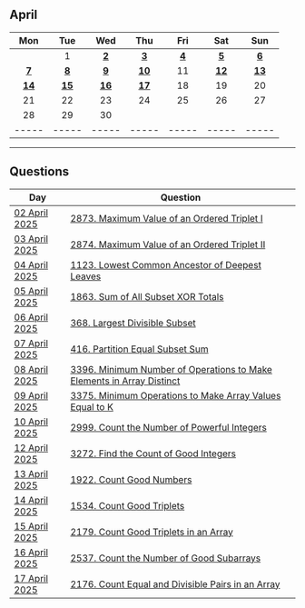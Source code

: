 April
---
| Mon | Tue | Wed | Thu | Fri | Sat | Sun |
| :---: | :---: | :---: | :---: | :---: | :---: | :---: |
|     | 1   | [**2**](02) | [**3**](03) | [**4**](04) | [**5**](05) | [**6**](06) |
| [**7**](07) | [**8**](08) | [**9**](09) | [**10**](10) | 11  | [**12**](12) | [**13**](13) |
| [**14**](14) | [**15**](15) | [**16**](16) | [**17**](17) | 18  | 19  | 20  |
| 21  | 22  | 23  | 24  | 25  | 26  | 27  |
| 28  | 29  | 30  |     |     |     |     |
| ----- | ----- | ----- | ----- | ----- | ----- | ----- |

---

Questions
---
| Day | Question |
| --- | --- |
| [02 April 2025](02) | [2873. Maximum Value of an Ordered Triplet I](https://leetcode.com/problems/maximum-value-of-an-ordered-triplet-i) |
| [03 April 2025](03) | [2874. Maximum Value of an Ordered Triplet II](https://leetcode.com/problems/maximum-value-of-an-ordered-triplet-ii) |
| [04 April 2025](04) | [1123. Lowest Common Ancestor of Deepest Leaves](https://leetcode.com/problems/lowest-common-ancestor-of-deepest-leaves) |
| [05 April 2025](05) | [1863. Sum of All Subset XOR Totals](https://leetcode.com/problems/sum-of-all-subset-xor-totals) |
| [06 April 2025](06) | [368. Largest Divisible Subset](https://leetcode.com/problems/largest-divisible-subset) |
| [07 April 2025](07) | [416. Partition Equal Subset Sum](https://leetcode.com/problems/partition-equal-subset-sum) |
| [08 April 2025](08) | [3396. Minimum Number of Operations to Make Elements in Array Distinct](https://leetcode.com/problems/minimum-number-of-operations-to-make-elements-in-array-distinct) |
| [09 April 2025](09) | [3375. Minimum Operations to Make Array Values Equal to K](https://leetcode.com/problems/minimum-operations-to-make-array-values-equal-to-k) |
| [10 April 2025](10) | [2999. Count the Number of Powerful Integers](https://leetcode.com/problems/count-the-number-of-powerful-integers) |
| [12 April 2025](12) | [3272. Find the Count of Good Integers](https://leetcode.com/problems/find-the-count-of-good-integers) |
| [13 April 2025](13) | [1922. Count Good Numbers](https://leetcode.com/problems/count-good-numbers) |
| [14 April 2025](14) | [1534. Count Good Triplets](https://leetcode.com/problems/count-good-triplets) |
| [15 April 2025](15) | [2179. Count Good Triplets in an Array](https://leetcode.com/problems/count-good-triplets-in-an-array) |
| [16 April 2025](16) | [2537. Count the Number of Good Subarrays](https://leetcode.com/problems/count-the-number-of-good-subarrays) |
| [17 April 2025](17) | [2176. Count Equal and Divisible Pairs in an Array](https://leetcode.com/problems/count-equal-and-divisible-pairs-in-an-array) |
